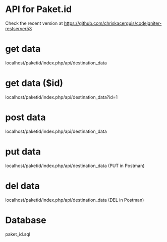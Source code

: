 # API for Paket.id

Check the recent version at https://github.com/chriskacerguis/codeigniter-restserver53

# get data
localhost/paketid/index.php/api/destination_data

# get data ($id)
localhost/paketid/index.php/api/destination_data?id=1

# post data
localhost/paketid/index.php/api/destination_data

# put data
localhost/paketid/index.php/api/destination_data (PUT in Postman)

# del data
localhost/paketid/index.php/api/destination_data (DEL in Postman)

# Database
paket_id.sql